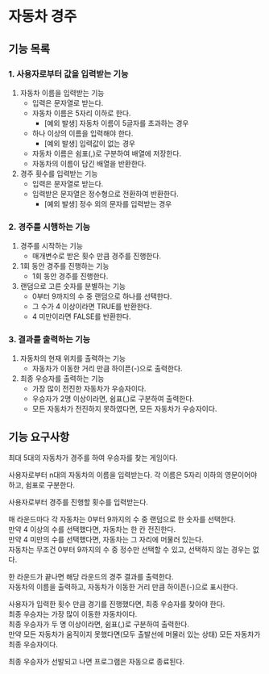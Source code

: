 # 자동차 경주

## 기능 목록

### 1. **사용자로부터 값을 입력받는 기능**
   1. 자동차 이름을 입력받는 기능
      * 입력은 문자열로 받는다.
      * 자동차 이름은 5자리 이하로 한다.
        * [예외 발생] 자동차 이름이 5글자를 초과하는 경우
      * 하나 이상의 이름을 입력해야 한다.
        * [예외 발생] 입력값이 없는 경우
      * 자동차 이름은 쉼표(,)로 구분하여 배열에 저장한다.
      * 자동차의 이름이 담긴 배열을 반환한다.
   2. 경주 횟수를 입력받는 기능
      * 입력은 문자열로 받는다.
      * 입력받은 문자열은 정수형으로 전환하여 반환한다.
        * [예외 발생] 정수 외의 문자를 입력받는 경우

### 2. **경주를 시행하는 기능**
   1. 경주를 시작하는 기능
      * 매개변수로 받은 횟수 만큼 경주를 진행한다.
   2. 1회 동안 경주를 진행하는 기능
      * 1회 동안 경주를 진행한다.
   3. 랜덤으로 고른 숫자를 분별하는 기능
      * 0부터 9까지의 수 중 랜덤으로 하나를 선택한다.
      * 그 수가 4 이상이라면 TRUE를 반환한다.
      * 4 미만이라면 FALSE를 반환한다.

### 3. 결과를 출력하는 기능
   1. 자동차의 현재 위치를 출력하는 기능
      * 자동차가 이동한 거리 만큼 하이픈(-)으로 출력한다.
   2. 최종 우승자를 출력하는 기능
      * 가장 많이 전진한 자동차가 우승자이다.
      * 우승자가 2명 이상이라면, 쉼표(,)로 구분하여 출력한다.
      * 모든 자동차가 전진하지 못하였다면, 모든 자동차가 우승자이다.

## 기능 요구사항
최대 5대의 자동차가 경주를 하여 우승자를 찾는 게임이다.      

사용자로부터 n대의 자동차의 이름을 입력받는다.
각 이름은 5자리 이하의 영문이어야 하고, 쉼표로 구분한다.

사용자로부터 경주를 진행할 횟수를 입력받는다.    

매 라운드마다 각 자동차는 0부터 9까지의 수 중 랜덤으로 한 숫자를 선택한다.   
만약 4 이상의 수를 선택했다면, 자동차는 한 칸 전진한다.   
만약 4 미만의 수를 선택했다면, 자동차는 그 자리에 머물러 있는다.   
자동차는 무조건 0부터 9까지의 수 중 정수만 선택할 수 있고, 선택하지 않는 경우는 없다.   

한 라운드가 끝나면 해당 라운드의 경주 결과를 출력한다.   
자동차의 이름을 출력하고, 자동차가 이동한 거리 만큼 하이픈(-)으로 표시한다.   

사용자가 입력한 횟수 만큼 경기를 진행했다면, 최종 우승자를 찾아야 한다.  
최종 우승자는 가장 많이 이동한 자동차이다.   
최종 우승자가 두 명 이상이라면, 쉼표(,)로 구분하여 출력한다.   
만약 모든 자동차가 움직이지 못했다면(모두 출발선에 머물러 있는 상태) 모든 자동차가 최종 우승자이다.   

최종 우승자가 선발되고 나면 프로그램은 자동으로 종료된다.